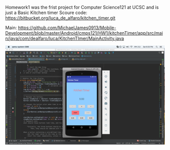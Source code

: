 Homework1 was the frist project for Computer Science121  at UCSC and is just a Basic Kitchen timer
Scoure code: https://bitbucket.org/luca_de_alfaro/kitchen_timer.git

 Main: https://github.com/MichaelJames0913/Mobile-Development/blob/master/Android/cmps121/HW1/kitchenTimer/app/src/main/java/com/dealfaro/luca/KitchenTImer/MainActivity.java

![](https://raw.githubusercontent.com/MichaelJames0913/Mobile-Development/master/Android/cmps121/HW1/KitchenTimer.png)